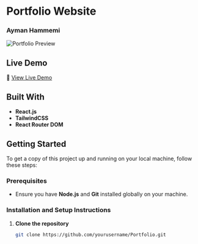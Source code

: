 # Portfolio Website
### Ayman Hammemi

![Portfolio Preview](https://github.com/user-attachments/assets/54f3dac4-ba34-4826-8015-847902e7f00b)

## Live Demo
🔗 [View Live Demo](https://ayman24051999.github.io/Portfolio)

## Built With
- **React.js**
- **TailwindCSS**
- **React Router DOM**

## Getting Started
To get a copy of this project up and running on your local machine, follow these steps:

### Prerequisites
- Ensure you have **Node.js** and **Git** installed globally on your machine.

### Installation and Setup Instructions
1. **Clone the repository**
   ```bash
   git clone https://github.com/yourusername/Portfolio.git
